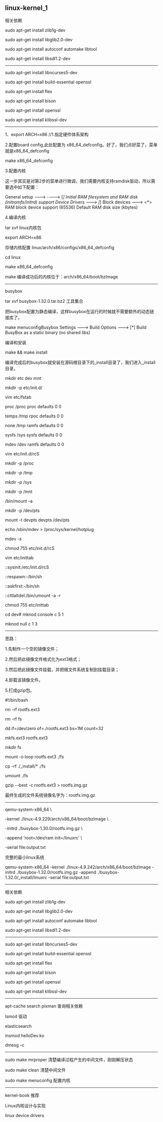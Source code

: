 linux-kernel_1
---

相关依赖

sudo apt-get install zlib1g-dev

sudo apt-get install libglib2.0-dev

sudo apt-get install autoconf automake libtool

sudo apt-get install libsdl1.2-dev

---

sudo apt-get install libncurses5-dev

sudo apt-get install build-essential openssl

sudo apt-get install flex

sudo apt-get install bison

sudo apt-get install openssl

sudo apt-get install klibssl-dev

---


1、export ARCH=x86  //1.指定硬件体系架构  

2.配置board config,此处配置为 x86_64_defconfig。好了，我们点好菜了，菜单就是x86_64_defconfig

make  x86_64_defconfig

3.配置内核

这一步其实是对第2步的菜单进行微调，我们需要内核支持ramdisk驱动，所以需要选中如下配置：

General setup ---> ----> [*] Initial RAM filesystem and RAM disk (initramfs/initrd) support Device Drivers ---> [*] Block devices ---> <*> RAM block device support (65536) Default RAM disk size (kbytes)

4.编译内核

tar xvf linux内核包

export ARCH=x86

存储内核配置 linux/arch/x86/configs/x86_64_defconfig

cd linux

make  x86_64_defconfig

make
编译成功后的内核位于：arch/x86_64/boot/bzImage

---

busybox

tar xvf busybox-1.32.0.tar.bz2 工具集合

把busybox配置为静态编译，这样busybox在运行的时候就不需要额外的动态链接库了。

make menuconfigBusybox Settings  --->      Build Options  --->            [*] Build BusyBox as a static binary (no shared libs)

编译和安装

make && make install

编译完成后的busybox就安装在源码根目录下的_install目录了，我们进入_install目录，

mkdir etc dev mnt

mkdir -p etc/init.d/

vim etc/fstab

proc  /proc proc  defaults 0 0

temps /tmp  rpoc  defaults 0 0

none  /tmp  ramfs defaults 0 0

sysfs /sys  sysfs defaults 0 0

mdev  /dev  ramfs defaults 0 0

vim etc/init.d/rcS

mkdir -p /proc

mkdir -p /tmp

mkdir -p /sys

mkdir -p /mnt

/bin/mount -a

mkdir -p /dev/pts

mount -t devpts devpts /dev/pts

echo /sbin/mdev > /proc/sys/kernel/hotplug

mdev -s

chmod 755 etc/init.d/rcS

vim etc/inittab

::sysinit:/etc/init.d/rcS

::respawn:-/bin/sh

::askfirst:-/bin/sh

::cttlaltdel:/bin/umount -a -r

chmod 755 etc/inittab

cd dev# mknod console c 5 1

mknod null c 1 3

---

思路：

1.先制作一个空的镜像文件；

2.然后把此镜像文件格式化为ext3格式；

3.然后把此镜像文件挂载，并把根文件系统复制到挂载目录；

4.卸载该镜像文件。

5.打成gzip包。

#!/bin/bash

rm -rf rootfs.ext3

rm -rf fs

dd if=/dev/zero of=./rootfs.ext3 bs=1M count=32

mkfs.ext3 rootfs.ext3

mkdir fs

mount -o loop rootfs.ext3 ./fs

cp -rf ./_install/* ./fs

umount ./fs

gzip --best -c rootfs.ext3 > rootfs.img.gz

最终生成的文件系统镜像名字为：rootfs.img.gz

---

qemu-system-x86_64 \ 

 -kernel ./linux-4.9.229/arch/x86_64/boot/bzImage  \ 

 -initrd ./busybox-1.30.0/rootfs.img.gz   \ 

 -append 'root=/dev/ram init=/linuxrc'  \  

-serial file:output.txt

完整的最小linux系统

qemu-system-x86_64 -kernel ./linux-4.9.242/arch/x86_64/boot/bzImage  -initrd ./busybox-1.32.0/rootfs.img.gz  -append ./busybox-1.32.0/_install/linuxrc  -serial file:output.txt

---

相关依赖

sudo apt-get install zlib1g-dev

sudo apt-get install libglib2.0-dev

sudo apt-get install autoconf automake libtool

sudo apt-get install libsdl1.2-dev

---

sudo apt-get install libncurses5-dev

sudo apt-get install build-essential openssl

sudo apt-get install flex

sudo apt-get install bison

sudo apt-get install openssl

sudo apt-get install klibssl-dev

---

apt-cache search pixman 查询相关依赖

lsmod 驱动

elasticsearch

insmod helloDev.ko

dmesg -c

---

sudo make mrproper 清楚编译过程产生的中间文件，刚刚解压状态

sudo make clean 清楚中间文件

sudo make menuconfig 配置内核


---

kernel-book 推荐

Linux内核设计与实现

linux device drivers